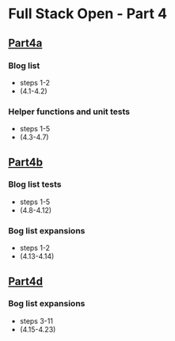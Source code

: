 # Full Stack Open - Part 4

## [Part4a](https://github.com/MiMa6/full-stack-open-part-4/pull/1)

### Blog list
<ul>
  <li>steps 1-2</li>
  <li>(4.1-4.2)</li>
</ul>

### Helper functions and unit tests
<ul>
  <li>steps 1-5</li>
  <li>(4.3-4.7)</li>
</ul>

## [Part4b](https://github.com/MiMa6/full-stack-open-part-4/pull/2)

### Blog list tests
<ul>
  <li>steps 1-5</li>
  <li>(4.8-4.12)</li>
</ul>

### Bog list expansions
<ul>
  <li>steps 1-2</li>
  <li>(4.13-4.14)</li>
</ul>

## [Part4d](https://github.com/MiMa6/full-stack-open-part-4/pull/3)

### Bog list expansions
<ul>
  <li>steps 3-11</li>
  <li>(4.15-4.23)</li>
</ul>
